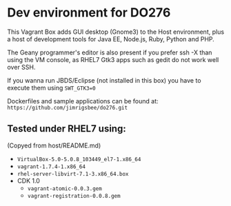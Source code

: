 
# Dev environment for DO276

This Vagrant Box adds GUI desktop (Gnome3) to the Host environment, plus a host of development tools for Java EE, Node.js, Ruby, Python and PHP.

The Geany programmer's editor is also present if you prefer ssh -X than using the VM console, as  RHEL7 Gtk3 apps such as gedit do not work well over SSH.

If you wanna run JBDS/Eclipse (not installed in this box) you have to execute them using `SWT_GTK3=0`

Dockerfiles and sample applications can be found at: `https://github.com/jimrigsbee/do276.git`


## Tested under RHEL7 using:

(Copyed from host/README.md)

* `VirtualBox-5.0-5.0.8_103449_el7-1.x86_64`
* `vagrant-1.7.4-1.x86_64`
* `rhel-server-libvirt-7.1-3.x86_64.box`
* CDK 1.0
  * `vagrant-atomic-0.0.3.gem`
  * `vagrant-registration-0.0.8.gem`

